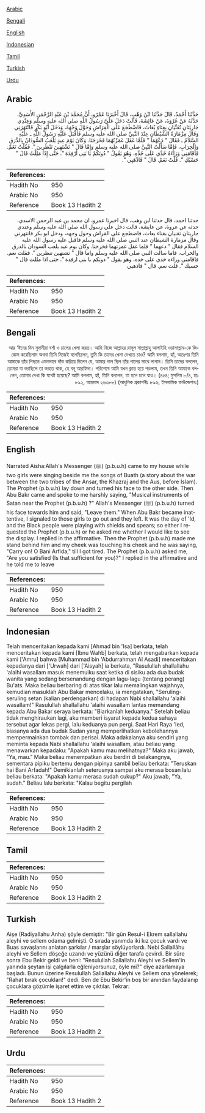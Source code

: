 [Arabic](#arabic)

[Bengali](#bengali)

[English](#english)

[Indonesian](#indonesian)

[Tamil](#tamil)

[Turkish](#turkish)

[Urdu](#urdu)

## Arabic


<div dir="rtl" lang="ar" style={{fontSize:'larger',backgroundColor:'#f8f9fa',padding:20}}>
حَدَّثَنَا أَحْمَدُ، قَالَ حَدَّثَنَا ابْنُ وَهْبٍ، قَالَ أَخْبَرَنَا عَمْرٌو، أَنَّ مُحَمَّدَ بْنَ عَبْدِ الرَّحْمَنِ الأَسَدِيَّ، حَدَّثَهُ عَنْ عُرْوَةَ، عَنْ عَائِشَةَ، قَالَتْ دَخَلَ عَلَىَّ رَسُولُ اللَّهِ صلى الله عليه وسلم وَعِنْدِي جَارِيَتَانِ تُغَنِّيَانِ بِغِنَاءِ بُعَاثَ، فَاضْطَجَعَ عَلَى الْفِرَاشِ وَحَوَّلَ وَجْهَهُ، وَدَخَلَ أَبُو بَكْرٍ فَانْتَهَرَنِي وَقَالَ مِزْمَارَةُ الشَّيْطَانِ عِنْدَ النَّبِيِّ صلى الله عليه وسلم فَأَقْبَلَ عَلَيْهِ رَسُولُ اللَّهِ ـ عَلَيْهِ السَّلاَمُ ـ فَقَالَ ‏"‏ دَعْهُمَا ‏"‏ فَلَمَّا غَفَلَ غَمَزْتُهُمَا فَخَرَجَتَا‏.‏ وَكَانَ يَوْمَ عِيدٍ يَلْعَبُ السُّودَانُ بِالدَّرَقِ وَالْحِرَابِ، فَإِمَّا سَأَلْتُ النَّبِيَّ صلى الله عليه وسلم وَإِمَّا قَالَ ‏"‏ تَشْتَهِينَ تَنْظُرِينَ ‏"‏‏.‏ فَقُلْتُ نَعَمْ‏.‏ فَأَقَامَنِي وَرَاءَهُ خَدِّي عَلَى خَدِّهِ، وَهُوَ يَقُولُ ‏"‏ دُونَكُمْ يَا بَنِي أَرْفِدَةَ ‏"‏‏.‏ حَتَّى إِذَا مَلِلْتُ قَالَ ‏"‏ حَسْبُكِ ‏"‏‏.‏ قُلْتُ نَعَمْ‏.‏ قَالَ ‏"‏ فَاذْهَبِي ‏"‏‏.‏
</div>
<div style={{backgroundColor:'#f8f9fa',padding:20, marginBottom: 10}}><table> <thead> <tr> <th>References:</th> <th></th> </tr> </thead> <tbody><tr><td>Hadith No</td><td>950</td></tr><tr><td>Arabic No</td><td>950</td></tr><tr><td>Reference</td><td>Book 13 Hadith 2</td></tr></tbody></table></div>


<div dir="rtl" lang="ar" style={{fontSize:'larger',backgroundColor:'#f8f9fa',padding:20}}>
حدثنا احمد، قال حدثنا ابن وهب، قال اخبرنا عمرو، ان محمد بن عبد الرحمن الاسدي، حدثه عن عروة، عن عايشة، قالت دخل على رسول الله صلى الله عليه وسلم وعندي جاريتان تغنيان بغناء بعاث، فاضطجع على الفراش وحول وجهه، ودخل ابو بكر فانتهرني وقال مزمارة الشيطان عند النبي صلى الله عليه وسلم فاقبل عليه رسول الله عليه السلام فقال " دعهما " فلما غفل غمزتهما فخرجتا. وكان يوم عيد يلعب السودان بالدرق والحراب، فاما سالت النبي صلى الله عليه وسلم واما قال " تشتهين تنظرين ". فقلت نعم. فاقامني وراءه خدي على خده، وهو يقول " دونكم يا بني ارفدة ". حتى اذا مللت قال " حسبك ". قلت نعم. قال " فاذهبي
</div>
<div style={{backgroundColor:'#f8f9fa',padding:20, marginBottom: 10}}><table> <thead> <tr> <th>References:</th> <th></th> </tr> </thead> <tbody><tr><td>Hadith No</td><td>950</td></tr><tr><td>Arabic No</td><td>950</td></tr><tr><td>Reference</td><td>Book 13 Hadith 2</td></tr></tbody></table></div>

## Bengali


<div dir="rtl" lang="bn" style={{fontSize:'larger',backgroundColor:'#f8f9fa',padding:20}}>
আর ‘ঈদের দিন সুদানীরা বর্শা ও ঢালের খেলা করত। আমি নিজে আল্লাহর রাসূল সাল্লাল্লাহু আলাইহি ওয়াসাল্লাম-কে জিজ্ঞেস করেছিলাম অথবা তিনি নিজেই বলেছিলেন, তুমি কি তাদের খেলা দেখতে চাও? আমি বললাম, হ্যাঁ, অতঃপর তিনি আমাকে তাঁর পিছনে এমনভাবে দাঁড় করিয়ে দিলেন যে, আমার গাল ছিল তাঁর গালের সাথে লাগান। তিনি তাদের বললেন, তোমরা যা করছিলে তা করতে থাক, হে বনূ আরফিদা। পরিশেষে আমি যখন ক্লান্ত হয়ে পড়লাম, তখন তিনি আমাকে বললেন, তোমার দেখা কি যথেষ্ট হয়েছে? আমি বললাম, হ্যাঁ, তিনি বললেন, তা হলে চলে যাও। (৪৫৪; মুসলিম ৮/৪, হাঃ ৮৯২, আহমাদ ২৬৩৮৮) (আধুনিক প্রকাশনীঃ ৮৯৬, ইসলামিক ফাউন্ডেশনঃ)
</div>
<div style={{backgroundColor:'#f8f9fa',padding:20, marginBottom: 10}}><table> <thead> <tr> <th>References:</th> <th></th> </tr> </thead> <tbody><tr><td>Hadith No</td><td>950</td></tr><tr><td>Arabic No</td><td>950</td></tr><tr><td>Reference</td><td>Book 13 Hadith 2</td></tr></tbody></table></div>

## English


<div dir="ltr" lang="en" style={{fontSize:'larger',backgroundColor:'#f8f9fa',padding:20}}>
Narrated Aisha:Allah's Messenger (ﷺ) (p.b.u.h) came to my house while two girls were singing beside me the songs of Buath (a story about the war between the two tribes of the Ansar, the Khazraj and the Aus, before Islam). The Prophet (p.b.u.h) lay down and turned his face to the other side. Then Abu Bakr came and spoke to me harshly saying, "Musical instruments of Satan near the Prophet (p.b.u.h) ?" Allah's Messenger (ﷺ) (p.b.u.h) turned his face towards him and said, "Leave them." When Abu Bakr became inattentive, I signaled to those girls to go out and they left. It was the day of 'Id, and the Black people were playing with shields and spears; so either I requested the Prophet (p.b.u.h) or he asked me whether I would like to see the display. I replied in the affirmative. Then the Prophet (p.b.u.h) made me stand behind him and my cheek was touching his cheek and he was saying, "Carry on! O Bani Arfida," till I got tired. The Prophet (p.b.u.h) asked me, "Are you satisfied (Is that sufficient for you)?" I replied in the affirmative and he told me to leave
</div>
<div style={{backgroundColor:'#f8f9fa',padding:20, marginBottom: 10}}><table> <thead> <tr> <th>References:</th> <th></th> </tr> </thead> <tbody><tr><td>Hadith No</td><td>950</td></tr><tr><td>Arabic No</td><td>950</td></tr><tr><td>Reference</td><td>Book 13 Hadith 2</td></tr></tbody></table></div>

## Indonesian


<div dir="ltr" lang="id" style={{fontSize:'larger',backgroundColor:'#f8f9fa',padding:20}}>
Telah menceritakan kepada kami [Ahmad bin 'Isa] berkata, telah menceritakan kepada kami [Ibnu Wahb] berkata, telah mengabarkan kepada kami ['Amru] bahwa [Muhammad bin 'Abdurrahman Al Asadi] menceritakan kepadanya dari ['Urwah] dari ['Aisyah] ia berkata, "Rasulullah shallallahu 'alaihi wasallam masuk menemuiku saat ketika di sisiku ada dua budak wanita yang sedang bersenandung dengan lagu-lagu (tentang perang) Bu'ats. Maka beliau berbaring di atas tikar lalu memalingkan wajahnya, kemudian masuklah Abu Bakar mencelaku, ia mengatakan, "Seruling-seruling setan (kalian perdengarkan) di hadapan Nabi shallallahu 'alaihi wasallam!" Rasulullah shallallahu 'alaihi wasallam lantas memandang kepada Abu Bakar seraya berkata: "Biarkanlah keduanya." Setelah beliau tidak menghiraukan lagi, aku memberi isyarat kepada kedua sahaya tersebut agar lekas pergi, lalu keduanya pun pergi. Saat Hari Raya 'Ied, biasanya ada dua budak Sudan yang memperlihatkan kebolehannya mempermainkan tombak dan perisai. Maka adakalanya aku sendiri yang meminta kepada Nabi shallallahu 'alaihi wasallam, atau beliau yang menawarkan kepadaku: "Apakah kamu mau melihatnya?" Maka aku jawab, "Ya, mau." Maka beliau menempatkan aku berdiri di belakangnya, sementara pipiku bertemu dengan pipinya sambil beliau berkata: "Teruskan hai Bani Arfadah!" Demikianlah seterusnya sampai aku merasa bosan lalu beliau berkata: "Apakah kamu merasa sudah cukup?" Aku jawab, "Ya, sudah." Beliau lalu berkata: "Kalau begitu pergilah
</div>
<div style={{backgroundColor:'#f8f9fa',padding:20, marginBottom: 10}}><table> <thead> <tr> <th>References:</th> <th></th> </tr> </thead> <tbody><tr><td>Hadith No</td><td>950</td></tr><tr><td>Arabic No</td><td>950</td></tr><tr><td>Reference</td><td>Book 13 Hadith 2</td></tr></tbody></table></div>

## Tamil


<div dir="ltr" lang="ta" style={{fontSize:'larger',backgroundColor:'#f8f9fa',padding:20}}>

</div>
<div style={{backgroundColor:'#f8f9fa',padding:20, marginBottom: 10}}><table> <thead> <tr> <th>References:</th> <th></th> </tr> </thead> <tbody><tr><td>Hadith No</td><td>950</td></tr><tr><td>Arabic No</td><td>950</td></tr><tr><td>Reference</td><td>Book 13 Hadith 2</td></tr></tbody></table></div>

## Turkish


<div dir="ltr" lang="tr" style={{fontSize:'larger',backgroundColor:'#f8f9fa',padding:20}}>
Aişe (Radiyallahu Anha) şöyle demiştir: "Bir gün Resul-i Ekrem sallallahu aleyhi ve sellem odama gelmişti. O sırada yanımda iki kız çocuk vardı ve Buas savaşlarını anlatan şarkılar / marşlar söylüyorlardı. Nebi Sallallâhu aleyhi ve Sellem döşeğe uzandı ve yüzünü diğer tarafa çevirdi. Bir süre sonra Ebu Bekir geldi ve beni: "Resulullah Sallallahu Aleyhi ve Sellem'in yanında şeytan işi çalgılarla eğleniyorsunuz, öyle mi?" diye azarlamaya başladı. Bunun üzerine Resulullah Sallallahu Aleyhi ve Sellem ona yönelerek; "Rahat bırak çocukları!" de­di. Ben de Ebu Bekir'in boş bir anından faydalanıp çocuklara gözümle işaret ettim ve çıktılar. Tekrar:
</div>
<div style={{backgroundColor:'#f8f9fa',padding:20, marginBottom: 10}}><table> <thead> <tr> <th>References:</th> <th></th> </tr> </thead> <tbody><tr><td>Hadith No</td><td>950</td></tr><tr><td>Arabic No</td><td>950</td></tr><tr><td>Reference</td><td>Book 13 Hadith 2</td></tr></tbody></table></div>

## Urdu


<div dir="rtl" lang="ur" style={{fontSize:'larger',backgroundColor:'#f8f9fa',padding:20}}>

</div>
<div style={{backgroundColor:'#f8f9fa',padding:20, marginBottom: 10}}><table> <thead> <tr> <th>References:</th> <th></th> </tr> </thead> <tbody><tr><td>Hadith No</td><td>950</td></tr><tr><td>Arabic No</td><td>950</td></tr><tr><td>Reference</td><td>Book 13 Hadith 2</td></tr></tbody></table></div>